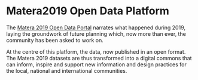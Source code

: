 # Matera2019 Open Data Platform

The [Matera 2019 Open Data Portal](http://opendata.matera-basilicata2019.it/) narrates what happened during 2019, laying the groundwork of future planning which, now more than ever, the community has been asked to work on.

At the centre of this platform, the data, now published in an open format. The Matera 2019 datasets are thus transformed into a digital commons that can inform, inspire and support new information and design practices for the local, national and international communities.